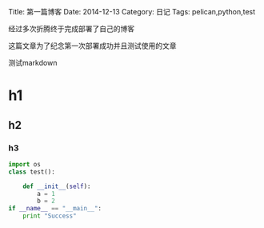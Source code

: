 Title: 第一篇博客
Date: 2014-12-13
Category: 日记
Tags: pelican,python,test

经过多次折腾终于完成部署了自己的博客

这篇文章为了纪念第一次部署成功并且测试使用的文章

测试markdown

# h1

## h2

### h3

```Python
import os
class test():

    def __init__(self):
        a = 1
        b = 2
if __name__ == "__main__":
    print "Success"
```

